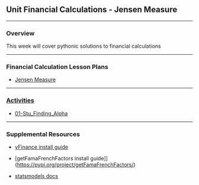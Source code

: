 ## Unit Financial Calculations - Jensen Measure

---
### Overview

This week will cover pythonic solutions to financial calculations

---
### Financial Calculation Lesson Plans

* [Jensen Measure](LessonPlan.md)

---
### [Activities](Activities/)

 * [01-Stu_Finding_Alpha](Activities/)

---
### Supplemental Resources

* [yFinance install guide](https://pypi.org/project/yfinance/)

* [getFamaFrenchFactors install guide]](https://pypi.org/project/getFamaFrenchFactors/)

* [statsmodels docs](https://www.statsmodels.org/stable/index.html)
